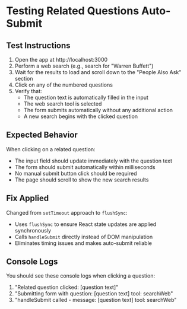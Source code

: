 # Testing Related Questions Auto-Submit

## Test Instructions

1. Open the app at http://localhost:3000
2. Perform a web search (e.g., search for "Warren Buffett")
3. Wait for the results to load and scroll down to the "People Also Ask" section
4. Click on any of the numbered questions
5. Verify that:
   - The question text is automatically filled in the input
   - The web search tool is selected
   - The form submits automatically without any additional action
   - A new search begins with the clicked question

## Expected Behavior

When clicking on a related question:
- The input field should update immediately with the question text
- The form should submit automatically within milliseconds
- No manual submit button click should be required
- The page should scroll to show the new search results

## Fix Applied

Changed from `setTimeout` approach to `flushSync`:
- Uses `flushSync` to ensure React state updates are applied synchronously
- Calls `handleSubmit` directly instead of DOM manipulation
- Eliminates timing issues and makes auto-submit reliable

## Console Logs

You should see these console logs when clicking a question:
1. "Related question clicked: [question text]"
2. "Submitting form with question: [question text] tool: searchWeb"
3. "handleSubmit called - message: [question text] tool: searchWeb"